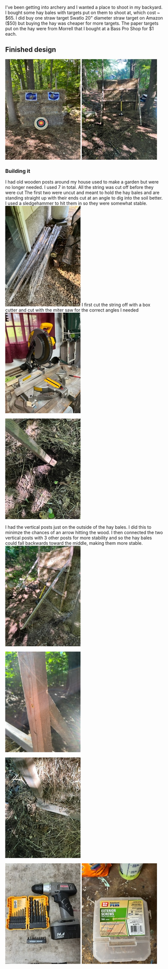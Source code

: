 I've been getting into archery and I wanted a place to shoot in my backyard. I bought some hay bales with targets put on them to shoot at, which cost ~ $65. I did buy one straw target Swatlo 20" diameter straw target on Amazon ($50) but buying the hay was cheaper for more targets. The paper targets put on the hay were from Morrell that I bought at a Bass Pro Shop for $1 each.

## Finished design

![completed front](https://github.com/wilganm1/My-stuff/blob/main/Things%20I%20built/Archery%20shooting%20gallery/images/IMG_0502.jpg)
![completed back](https://github.com/wilganm1/My-stuff/blob/main/Things%20I%20built/Archery%20shooting%20gallery/images/IMG_0504.jpg)

### Building it
I had old wooden posts around my house used to make a garden but were no longer needed. I used 7 in total. All the string was cut off before they were cut The first two were uncut and meant to hold the hay bales and are standing straight up with their ends cut at an angle to dig into the soil better. I used a sledgehammer to hit them in so they were somewhat stable.
![fence posts](https://github.com/wilganm1/My-stuff/blob/main/Things%20I%20built/Archery%20shooting%20gallery/images/IMG_0521.jpg)
I first cut the string off with a box cutter and cut with the miter saw for the correct angles I needed
![miter saw](https://github.com/wilganm1/My-stuff/blob/main/Things%20I%20built/Archery%20shooting%20gallery/images/IMG_0512.jpg)


![stopper](https://github.com/wilganm1/My-stuff/blob/main/Things%20I%20built/Archery%20shooting%20gallery/images/IMG_0505.jpg)

I had the vertical posts just on the outside of the hay bales. I did this to minimze the chances of an arrow hitting the wood. I then connected the two vertical posts with 3 other posts for more stability and so the hay bales could fall backwards toward the middle, making them more stable.
![side view](https://github.com/wilganm1/My-stuff/blob/main/Things%20I%20built/Archery%20shooting%20gallery/images/IMG_0506.jpg)



![angle joint](https://github.com/wilganm1/My-stuff/blob/main/Things%20I%20built/Archery%20shooting%20gallery/images/IMG_0513.jpg)

![bottom](https://github.com/wilganm1/My-stuff/blob/main/Things%20I%20built/Archery%20shooting%20gallery/images/IMG_0516.jpg)

![tools](https://github.com/wilganm1/My-stuff/blob/main/Things%20I%20built/Archery%20shooting%20gallery/images/IMG_0519.jpg)
![screws](https://github.com/wilganm1/My-stuff/blob/main/Things%20I%20built/Archery%20shooting%20gallery/images/IMG_0525.jpg)






